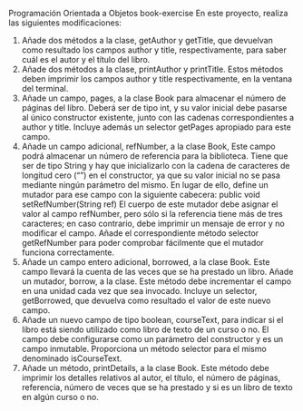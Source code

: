 
Programación Orientada a Objetos
book-exercise
En este proyecto, realiza las siguientes modificaciones:
1. Añade dos métodos a la clase, getAuthor y getTitle, que devuelvan como resultado
los campos author y title, respectivamente, para saber cuál es el autor y el título
del libro.
2. Añade dos métodos a la clase, printAuthor y printTitle. Estos métodos deben
imprimir los campos author y title respectivamente, en la ventana del terminal.
3. Añade un campo, pages, a la clase Book para almacenar el número de páginas del
libro. Deberá ser de tipo int, y su valor inicial debe pasarse al único constructor
existente, junto con las cadenas correspondientes a author y title. Incluye además
un selector getPages apropiado para este campo.
4. Añade un campo adicional, refNumber, a la clase Book, Este campo podrá
almacenar un número de referencia para la biblioteca. Tiene que ser de tipo
String y hay que inicializarlo con la cadena de caracteres de longitud cero (“”) en
el constructor, ya que su valor inicial no se pasa mediante ningún parámetro del
mismo. En lugar de ello, define un mutador para ese campo con la siguiente
cabecera:
public void setRefNumber(String ref)
El cuerpo de este mutador debe asignar el valor al campo refNumber, pero sólo si
la referencia tiene más de tres caracteres; en caso contrario, debe imprimir un
mensaje de error y no modificar el campo. Añade el correspondiente método
selector getRefNumber para poder comprobar fácilmente que el mutador
funciona correctamente.
5. Añade un campo entero adicional, borrowed, a la clase Book. Este campo llevará
la cuenta de las veces que se ha prestado un libro. Añade un mutador, borrow, a la
clase. Este método debe incrementar el campo en una unidad cada vez que sea
invocado. Incluye un selector, getBorrowed, que devuelva como resultado el valor
de este nuevo campo.
6. Añade un nuevo campo de tipo boolean, courseText, para indicar si el libro está
siendo utilizado como libro de texto de un curso o no. El campo debe configurarse
como un parámetro del constructor y es un campo inmutable. Proporciona un
método selector para el mismo denominado isCourseText.
7. Añade un método, printDetails, a la clase Book. Este método debe imprimir los
detalles relativos al autor, el título, el número de páginas, referencia, número de
veces que se ha prestado y si es un libro de texto en algún curso o no.
